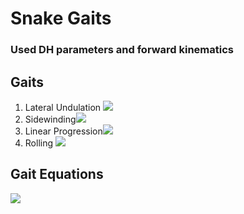 # Snake Gaits

### Used DH parameters and forward kinematics
## Gaits
1. Lateral Undulation
![](https://i.imgur.com/hJn00S3.gif)
2. Sidewinding![](https://i.imgur.com/ZU2kdzo.gif)
3. Linear Progression![](https://i.imgur.com/i5Hui3X.gif)
4. Rolling ![](https://i.imgur.com/Y5iTpGf.gif)

## Gait Equations
![](https://i.imgur.com/N2LcwRe.jpg)


